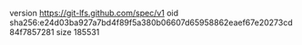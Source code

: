 version https://git-lfs.github.com/spec/v1
oid sha256:e24d03ba927a7bd4f89f5a380b06607d65958862eaef67e20273cd84f7857281
size 185531
